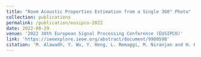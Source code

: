 ```yaml
---
title: "Room Acoustic Properties Estimation from a Single 360° Photo"
collection: publications
permalink: /publication/eusipco-2022
date: 2022-08-29
venue: '2022 30th European Signal Processing Conference (EUSIPCO)'
link: 'https://ieeexplore.ieee.org/abstract/document/9909598'
citation: 'M. Alawadh, Y. Wu, Y. Heng, L. Remaggi, M. Niranjan and H. Kim, "Room Acoustic Properties Estimation from a Single 360° Photo," 2022 30th European Signal Processing Conference (EUSIPCO), 2022, pp. 857-861.'
---
```

 